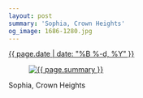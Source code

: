 ```yaml
---
layout: post
summary: 'Sophia, Crown Heights'
og_image: 1686-1280.jpg
---
```


<div class="post">
 <time>
  <a href="/1686">
   {{ page.date | date: "%B %-d, %Y" }}
  </a>
 </time>
 <a href="/1686">
  <figure data-taken="10/16/2022">
   <img alt="{{ page.summary }}" sizes="(min-width: 700px) 50vw, calc(100vw - 2rem)" src="{{ site.assets_url }}/1686-640.jpg" srcset="{{ site.assets_url }}/1686-320.jpg 320w, {{ site.assets_url }}/1686-640.jpg 640w, {{ site.assets_url }}/1686-960.jpg 960w, {{ site.assets_url }}/1686-1280.jpg 1280w"/>
  </figure>
 </a>
 <span>
  Sophia, Crown Heights
 </span>
</div>
